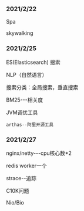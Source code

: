 ### 2021/2/22

Spa

skywalking

### 2021/2/25

ES(Elasticsearch) 搜索

NLP（自然语言）

搜索分类：全局搜索，垂直搜索

BM25---相关度

JVM调优工具

```
arthas--阿里开源工具
```

### 2021/2/27

nginx/netty---cpu核心数*2

redis worker一个

strace--追踪

C10K问题

Nio/Bio